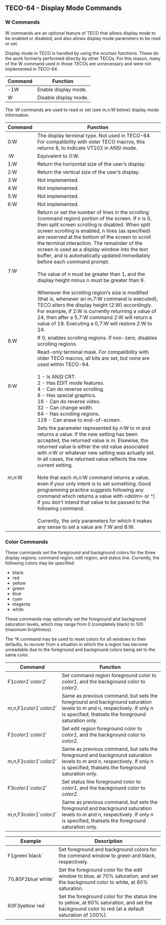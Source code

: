 ## TECO-64 - Display Mode Commands

### W Commands

W commands are an optional feature of TECO that allows display mode
to be enabled or disabled, and also allows display mode parameters to
be read or set.

Display mode in TECO is handled by using the *ncurses* functions.
These do the work formerly performed directly by other TECOs. For
this reason, many of the W command used in those TECOs are unnecessary
and were not implemented in TECO-64.

| Command | Function |
| ------- | -------- |
| -1W | Enable display mode. |
| W   | Disable display mode. |

The :W commands are used to read or set (see m,n:W below) display
mode information.

| Command | Function |
| ------- | -------- |
| 0:W | The display terminal type. Not used in TECO-64. For compatibility with older TECO macros, this returns 8, to indicate VT102 in ANSI mode. |
| :W | Equivalent to 0:W. |
| 1:W | Return the horizontal size of the user’s display. |
| 2:W | Return the vertical size of the user’s display. |
| 3:W | Not implemented. |
| 4:W | Not implemented. |
| 5:W | Not implemented. |
| 6:W | Not implemented. |
| 7:W | Return or set the number of lines in the scrolling (command region) portion of the screen. If n is 0, then split screen scrolling is disabled. When split screen scrolling is enabled, n lines (as specified) are reserved at the bottom of the screen to scroll the terminal interaction. The remainder of the screen is used as a display window into the text buffer, and is automatically updated immediately before each command prompt. <br><br>The value of n must be greater than 1, and the display height minus n must be greater than 9. <br><br>Whenever the scrolling region’s size is modified (that is, whenever an m,7:W command is executed), TECO alters the display height (2:W) accordingly. For example, if 2:W is currently returning a value of 24, then after a 5,7:W command 2:W will return a value of 19. Executing a 0,7:W will restore 2:W to 24. |
| 8:W | If 0, enables scrolling regions. If non-zero, disables scrolling regions. |
| 9:W | Read-only terminal mask. For compatibility with older TECO macros, all bits are set, but none are used within TECO-64.<br><br>1 - Is ANSI CRT.<br>2 - Has EDIT mode features. <br>4 - Can do reverse scrolling. <br>8 - Has special graphics. <br>16 - Can do reverse video. <br>32 - Can change width. <br>64 - Has scrolling regions. <br>128 - Can erase to end-of-screen. |
| *m*,*n*:W | Sets the parameter represented by *n*:W to *m* and returns a value. If the new setting has been accepted, the returned value is *m*. Elsewise, the returned value is either the old value associated with *n*:W or whatever new setting was actually set. In all cases, the returned value reflects the new current setting. <br><br>Note that each *m*,*n*:W command returns a value, even if your only intent is to set something. Good programming practice suggests following any command which returns a value with \<*delim*\> or ^[ if you don’t intend that value to be passed to the following command. <br><br>Currently, the only parameters for which it makes any sense to set a value are 7:W and 8:W. |

### Color Commands

These commands set the foreground and background colors for the three
display regions: command region, edit region, and status line. Currently,
the following colors may be specified:

- black
- red
- yellow
- green
- blue
- cyan
- magenta
- white

These commands may optionally set the foreground and background
saturation levels, which may range from 0 (completely black) to
100 (maximum brightness).

The ^K command may be used to reset colors for all windows to their
defaults, to recover from a situation in which the a region has become
unreadable due to the foreground and background colors being set to
the same color.

| Command | Function |
| ------- | -------- |
| F1*color1*\`*color2*\` | Set command region foreground color to *color1*, and the background color to *color2*. |
| *m*,*n*,F1*color1*\`*color2*\` | Same as previous command, but sets the foreground and background saturation levels to *m* and *n*, respectively. If only *n* is specified, thatsets the foreground saturation only. |
| F2*color1*\`*color2*\` | Set edit region foreground color to *color1*, and the background color to *color2*. |
| *m*,*n*,F2*color1*\`*color2*\` | Same as previous command, but sets the foreground and background saturation levels to *m* and *n*, respectively. If only *n* is specified, thatsets the foreground saturation only. |
| F3*color1*\`*color2*\` | Set status line foreground color to *color1*, and the background color to *color2*. |
| *m*,*n*,F3*color1*\`*color2*\` | Same as previous command, but sets the foreground and background saturation levels to *m* and *n*, respectively. If only *n* is specified, thatsets the foreground saturation only. |

| Example | Description |
| ------- | ----------- |
| F1green\`black\` | Set foreground and background colors for the command window to green and black, respectively. |
| 70,80F2blue\`white\` | Set the foreground color for the edit window to blue, at 70% saturation, and set the background color to white, at 80% saturation. |
| 60F3yellow\`red\` | Set the foreground color for the status line to yellow, at 60% saturation, and set the background color to red (at a default saturation of 100%). |
